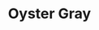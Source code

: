 ---
language: id
layout: product-item
title: Oyster Gray
description: Description in &amp; Oyster Gray
keyword: keyword in Oyster Gray
image: /images/WALL-CAP-Oyster-Gray.jpg
sub-title: Wall Caps
article-1: Finish &#58; leather <br> Height &#58; 12″ <br>Length &#58; 48″ <br>Thickness &#58; 11/4″ <br>Color &#58; Light to dark gray 
title-right: Oyster Gray
article-right: Oyster Gray
title-2: Oyster Gray
article-2: Oyster Gray
article-3: Oyster Gray
alt-slide1: Oyster Gray
alt-slide2: Oyster Gray
alt-slide3: Oyster Gray
slide1: /images/WALL-CAP-Oyster-Gray.jpg
slide2: /images/WALL-CAP-Oyster-Gray.jpg
slide3: /images/WALL-CAP-Oyster-Gray.jpg
---